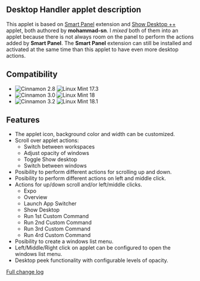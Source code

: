 ## Desktop Handler applet description

This applet is based on [Smart Panel](https://cinnamon-spices.linuxmint.com/extensions/view/32) extension and [Show Desktop ++](https://cinnamon-spices.linuxmint.com/applets/view/165) applet, both authored by  **mohammad-sn**. I *mixed* both of them into an applet because there is not always room on the panel to perform the actions added by **Smart Panel**. The **Smart Panel** extension can still be installed and activated at the same time than this applet to have even more desktop actions.

## Compatibility

- ![Cinnamon 2.8](https://odyseus.github.io/CinnamonTools/lib/MyBadges/Cinnamon-2.8.svg) ![Linux Mint 17.3](https://odyseus.github.io/CinnamonTools/lib/MyBadges/Linux_Mint-17.3.svg)
- ![Cinnamon 3.0](https://odyseus.github.io/CinnamonTools/lib/MyBadges/Cinnamon-3.0.svg) ![Linux Mint 18](https://odyseus.github.io/CinnamonTools/lib/MyBadges/Linux_Mint-18.svg)
- ![Cinnamon 3.2](https://odyseus.github.io/CinnamonTools/lib/MyBadges/Cinnamon-3.2.svg) ![Linux Mint 18.1](https://odyseus.github.io/CinnamonTools/lib/MyBadges/Linux_Mint-18.1.svg)

## Features

- The applet icon, background color and width can be customized.
- Scroll over applet actions:
    - Switch between workspaces
    - Adjust opacity of windows
    - Toggle Show desktop
    - Switch between windows
- Posibility to perform different actions for scrolling up and down.
- Posibility to perform different actions on left and middle click.
- Actions for up/down scroll and/or left/middle clicks.
    - Expo
    - Overview
    - Launch App Switcher
    - Show Desktop
    - Run 1st Custom Command
    - Run 2nd Custom Command
    - Run 3rd Custom Command
    - Run 4rd Custom Command
- Posibility to create a windows list menu.
- Left/Middle/Right click on applet can be configured to open the windows list menu.
- Desktop peek functionality with configurable levels of opacity.

[Full change log](https://github.com/Odyseus/CinnamonTools/blob/master/applets/0dyseus%40DesktopHandler/CHANGELOG.md)
